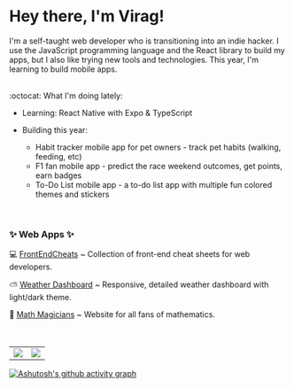 # Hey there, I'm Virag!

I'm a self-taught web developer who is transitioning into an indie hacker.
I use the JavaScript programming language and the React library to build my apps, but I also like trying new tools and technologies.
This year, I'm learning to build mobile apps.
<br>
<br>

:octocat: What I'm doing lately:

- Learning: React Native with Expo & TypeScript

- Building this year:

  - Habit tracker mobile app for pet owners - track pet habits (walking, feeding, etc)
  - F1 fan mobile app - predict the race weekend outcomes, get points, earn badges
  - To-Do List mobile app - a to-do list app with multiple fun colored themes and stickers

<br>
<h3> ✨ Web Apps ✨ </h3>

 💻 [FrontEndCheats](https://frontendcheats.com/) ~ Collection of front-end cheat sheets for web developers.
   
 ⛅ [Weather Dashboard](https://virag-ky-weather-dashboard.netlify.app/) ~ Responsive, detailed weather dashboard with light/dark theme.
 
 📐 [Math Magicians](https://virag-ky-math-magicians.netlify.app/) ~ Website for all fans of mathematics.
<br>
<br>
<br>
<div><table><tr><td width="50%"><img src="https://github-readme-stats.vercel.app/api?username=virag-ky&show_icons=true&theme=cobalt"></td><td width="50%"><img src="https://github-readme-streak-stats-eight.vercel.app?user=virag-ky&theme=cobalt&fire=FF74B8&background=193549&currStreakNum=FF74B8"></td></tr></table></div>


[![Ashutosh's github activity graph](https://github-readme-activity-graph.vercel.app/graph?username=virag-ky&bg_color=193549&color=75eeb2&line=c576c1&point=0480ee&area=true&hide_border=false)](https://github.com/ashutosh00710/github-readme-activity-graph)
